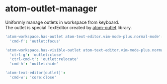 # atom-outlet-manager

Uniformly manage outlets in workspace from keyboard.  
The outlet is special TextEditor created by [atom-outlet][atom-outlet] library.

```coffeescript
'atom-workspace.has-outlet atom-text-editor.vim-mode-plus.normal-mode':
  'cmd-f': 'outlet:focus'

'atom-workspace.has-visible-outlet atom-text-editor.vim-mode-plus.normal-mode':
  'ctrl-g': 'outlet:close'
  'ctrl-cmd-t': 'outlet:relocate'
  'cmd-h': 'outlet:hide'

'atom-text-editor[outlet]':
  'cmd-w': 'core:close'
```

[atom-outlet]: https://github.com/t9md/atom-outlet
